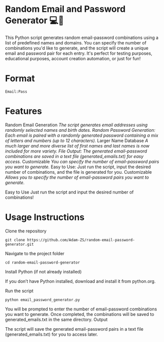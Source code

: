 # Random Email and Password Generator 💻🔑
This Python script generates random email-password combinations using a list of predefined names and domains. You can specify the number of combinations you'd like to generate, and the script will create a unique email and password pair for each entry. It's perfect for testing purposes, educational purposes, account creation automation, or just for fun!
# Format
`Email:Pass`

# Features
Random Email Generation
*The script generates email addresses using randomly selected names and birth dates.
Random Password Generation: Each email is paired with a randomly generated password containing a mix of letters and numbers (up to 12 characters).*
Larger Name Database
*A much larger and more diverse list of first names and last names is now included for more variety.
File Output: The generated email-password combinations are saved in a text file (generated_emails.txt) for easy access.*
Customizable
*You can specify the number of email-password pairs you want to generate.*
Easy to Use: Just run the script, input the desired number of combinations, and the file is generated for you.
Customizable
*Allows you to specify the number of email-password pairs you want to generate.*

Easy to Use Just run the script and input the desired number of combinations!
# Usage Instructions
Clone the repository

    git clone https://github.com/Adam-ZS/random-email-password-generator.git

Navigate to the project folder

    cd random-email-password-generator

Install Python (if not already installed)

If you don’t have Python installed, download and install it from python.org.


Run the script

    python email_password_generator.py

You will be prompted to enter the number of email-password combinations you want to generate. Once completed, the combinations will be saved to generated_emails.txt in the same directory.
Output

The script will save the generated email-password pairs in a text file (generated_emails.txt) for you to access later.
